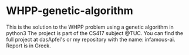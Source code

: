 # WHPP-genetic-algorithm
This is the solution to the WHPP problem using a genetic algorithm in python3
The project is part of the CS417 subject @TUC. You can find the full project at dasApfel's or my repository with the name: infamous-ai.
Report is in Greek.

